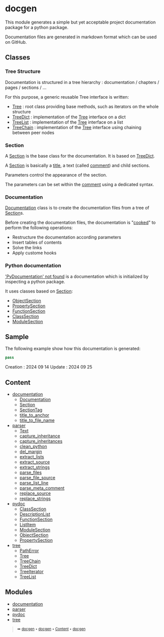 # docgen

This module generates a simple but yet acceptable project documentation package
for a python package.

Documentation files are generated in markdown format which can be used on GitHub.

## Classes

### Tree Structure

Documentation is structured in a tree hierarchy : documentation / chapters / pages / sections / ...

For this purpose, a generic reusable Tree interface is written:
- [Tree](tree-tree.md#tree) : root class providing base methods, such as iterators on the whole structure
- [TreeDict](tree-treedict.md#treedict) : implementation of the [Tree](tree-tree.md#tree) interface on a dict
- [TreeList](tree-treelist.md#treelist) : implementation of the [Tree](tree-tree.md#tree) interface on a list
- [TreeChain](tree-treechain.md#treechain) : implementation of the [Tree](tree-tree.md#tree) interface using chaining between peer nodes

### Section

A [Section](docum-section.md#section) is the base class for the documentation. It is based on [TreeDict](tree-treedict.md#treedict).

A [Section](docum-section.md#section) is basically a [title](docum-section.md#title), a text (called [comment](docum-section.md#comment)) and child sections.

Parameters control the appearance of the section.

The parameters can be set within the [comment](docum-section.md#comment) using a dedicated syntax.

### Documentation

[Documentation](docum-documentation.md#documentation) class is to create the documentation files from a tree of [Section](docum-section.md#section)s.

Before creating the documentation files, the documentation is "[cooked](docum-documentation.md#cook)" to perform
the following operations:
- Restructure the documentation according parameters
- Insert tables of contents
- Solve the links
- Apply custome hooks

### Python documentation

['PyDocumentation' not found]() is a documentation which is initialized by inspecting
a python package.

It uses classes based on [Section](docum-section.md#section):
- [ObjectSection](pydoc-objectsection.md#objectsection)
- [PropertySection](pydoc-propertysection.md#propertysection)
- [FunctionSection](pydoc-functionsection.md#functionsection)
- [ClassSection](pydoc-classsection.md#classsection)
- [ModuleSection](pydoc-modulesection.md#modulesection)

## Sample

The following example show how this documentation is generated:
    
``` python
pass
````



Creation : 2024 09 14
Update   : 2024 09 25

## Content

- [documentation](docum---documentation.md#documentation)
  - [Documentation](docum-documentation.md#documentation)
  - [Section](docum-section.md#section)
  - [SectionTag](docum-sectiontag.md#sectiontag)
  - [title_to_anchor](docum---documentation.md#title_to_anchor)
  - [title_to_file_name](docum---documentation.md#title_to_file_name)
- [parser](parse---parser.md#parser)
  - [Text](parse-text.md#text)
  - [capture_inheritance](parse---parser.md#capture_inheritance)
  - [capture_inheritances](parse---parser.md#capture_inheritances)
  - [clean_python](parse---parser.md#clean_python)
  - [del_margin](parse---parser.md#del_margin)
  - [extract_lists](parse---parser.md#extract_lists)
  - [extract_source](parse---parser.md#extract_source)
  - [extract_strings](parse---parser.md#extract_strings)
  - [parse_files](parse---parser.md#parse_files)
  - [parse_file_source](parse---parser.md#parse_file_source)
  - [parse_list_line](parse---parser.md#parse_list_line)
  - [parse_meta_comment](parse---parser.md#parse_meta_comment)
  - [replace_source](parse---parser.md#replace_source)
  - [replace_strings](parse---parser.md#replace_strings)
- [pydoc](pydoc---pydoc.md#pydoc)
  - [ClassSection](pydoc-classsection.md#classsection)
  - [DescriptionList](pydoc-descriptionlist.md#descriptionlist)
  - [FunctionSection](pydoc-functionsection.md#functionsection)
  - [ListItem](pydoc-listitem.md#listitem)
  - [ModuleSection](pydoc-modulesection.md#modulesection)
  - [ObjectSection](pydoc-objectsection.md#objectsection)
  - [PropertySection](pydoc-propertysection.md#propertysection)
- [tree](tree---tree.md#tree)
  - [PathError](tree-patherror.md#patherror)
  - [Tree](tree-tree.md#tree)
  - [TreeChain](tree-treechain.md#treechain)
  - [TreeDict](tree-treedict.md#treedict)
  - [TreeIterator](tree-treeiterator.md#treeiterator)
  - [TreeList](tree-treelist.md#treelist)

## Modules



- [documentation](docum---documentation.md#documentation)
- [parser](parse---parser.md#parser)
- [pydoc](pydoc---pydoc.md#pydoc)
- [tree](tree---tree.md#tree)

> <sub>:arrow_right: [docgen](index.md#docgen) :black_small_square: [docgen](index.md#docgen) :black_small_square: [Content](index.md#content) :black_small_square: [docgen](index.md#docgen)</sub>